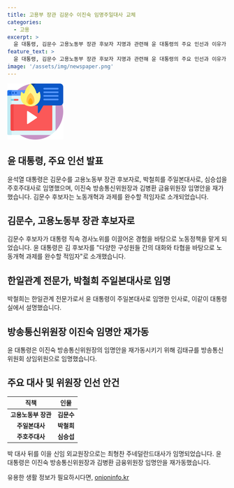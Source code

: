 ```yaml
---
title: 고용부 장관 김문수 이진숙 임명주일대사 교체
categories:
  - 고용
excerpt: >
  윤 대통령, 김문수 고용노동부 장관 후보자 지명과 관련해 윤 대통령의 주요 인선과 이유가 발표됐다. 노동개혁 과제를 완수할 적임자로 김문수 후보자를 소개하며, 주일본대사에는 한일관계 전문가 박철희 국립외교원장, 주호주대사에는 심승섭 전 해군참모총장이 임명돼 한일관계와 군사력 강화에 주목을 끈다. 이밖에도 방통위 재가동과 김병환 금융위원장 임명안 재가로 현안 처리를 강조한다.
feature_text: >
  윤 대통령, 김문수 고용노동부 장관 후보자 지명과 관련해 윤 대통령의 주요 인선과 이유가 발표됐다. 노동개혁 과제를 완수할 적임자로 김문수 후보자를 소개하며, 주일본대사에는 한일관계 전문가 박철희 국립외교원장, 주호주대사에는 심승섭 전 해군참모총장이 임명돼 한일관계와 군사력 강화에 주목을 끈다. 이밖에도 방통위 재가동과 김병환 금융위원장 임명안 재가로 현안 처리를 강조한다.
image: '/assets/img/newspaper.png'
---
```


<p><img src="/assets/img/news.png" alt="rentncar 속보" /></p>

<h2>윤 대통령, 주요 인선 발표</h2>

<p data-ke-size="size16">윤석열 대통령은 김문수를 고용노동부 장관 후보자로, 박철희를 주일본대사로, 심승섭을 주호주대사로 임명했으며, 이진숙 방송통신위원장과 김병환 금융위원장 임명안을 재가했습니다. 김문수 후보자는 노동개혁과 과제를 완수할 적임자로 소개되었습니다.</p>

<h2>김문수, 고용노동부 장관 후보자로</h2>

<p data-ke-size="size16">김문수 후보자가 대통령 직속 경사노위를 이끌어온 경험을 바탕으로 노동정책을 맡게 되었습니다. 윤 대통령은 김 후보자를 "다양한 구성원들 간의 대화와 타협을 바탕으로 노동개혁 과제를 완수할 적임자"로 소개했습니다.</p>

<h2>한일관계 전문가, 박철희 주일본대사로 임명</h2>

<p data-ke-size="size16">박철희는 한일관계 전문가로서 윤 대통령이 주일본대사로 임명한 인사로, 이같이 대통령실에서 설명했습니다.</p>

<h2>방송통신위원장 이진숙 임명안 재가동</h2>

<p data-ke-size="size16">윤 대통령은 이진숙 방송통신위원장의 임명안을 재가동시키기 위해 김태규를 방송통신위원회 상임위원으로 임명했습니다.</p>

<h2>주요 대사 및 위원장 인선 안건</h2>

<table>
    <thead>
        <tr>
            <th>직책</th>
            <th>인물</th>
        </tr>
    </thead>
    <tbody>
        <tr>
            <td style="text-align: center; height: 17px;"><b>고용노동부 장관</b></td>
            <td style="text-align: center; height: 17px;"><b>김문수</b></td>
        </tr>
        <tr>
            <td style="text-align: center; height: 17px;"><b>주일본대사</b></td>
            <td style="text-align: center; height: 17px;"><b>박철희</b></td>
        </tr>
        <tr>
            <td style="text-align: center; height: 17px;"><b>주호주대사</b></td>
            <td style="text-align: center; height: 17px;"><b>심승섭</b></td>
        </tr>
    </tbody>
</table>

<p data-ke-size="size16">박 대사 뒤를 이을 신임 외교원장으로는 최형찬 주네덜란드대사가 임명되었습니다. 윤 대통령은 이진숙 방송통신위원장과 김병환 금융위원장 임명안을 재가동했습니다.</p>
유용한 생활 정보가 필요하시다면, <a href="https://onioninfo.kr" rel="dofollow">onioninfo.kr</a>


